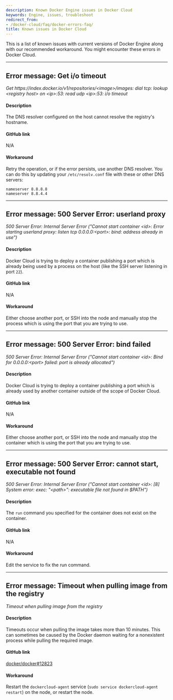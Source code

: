 ```yaml
---
description: Known Docker Engine issues in Docker Cloud
keywords: Engine, issues, troubleshoot
redirect_from:
- /docker-cloud/faq/docker-errors-faq/
title: Known issues in Docker Cloud
---
```


This is a list of known issues with current versions of Docker Engine along with our recommended workaround. You might encounter these errors in Docker Cloud.

---

## Error message: Get i/o timeout

<!-- span tag prevents irritating autolinker from interpreting this as a link -->

*Get https<span></span>://index.docker.io/v1/repositories/\<image\>/images: dial tcp: lookup \<registry host> on \<ip>:53: read udp \<ip>:53: i/o timeout*

#### Description

The DNS resolver configured on the host cannot resolve the registry's hostname.

#### GitHub link

N/A

#### Workaround

Retry the operation, or if the error persists, use another DNS resolver. You can do this by updating your `/etc/resolv.conf` file with these or other DNS servers:

	nameserver 8.8.8.8
	nameserver 8.8.4.4

---

## Error message: 500 Server Error: userland proxy

*500 Server Error: Internal Server Error ("Cannot start container \<id>: Error starting userland proxy: listen tcp 0.0.0.0:\<port>: bind: address already in use")*

#### Description

Docker Cloud is trying to deploy a container publishing a port which is already being used by a process on the host (like the SSH server listening in port `22`).

#### GitHub link

N/A

#### Workaround

Either choose another port, or SSH into the node and manually stop the process which is using the port that you are trying to use.

---

## Error message: 500 Server Error: bind failed

*500 Server Error: Internal Server Error ("Cannot start container \<id>: Bind for 0.0.0.0:\<port> failed: port is already allocated")*

#### Description

Docker Cloud is trying to deploy a container publishing a port which is already used by another container outside of the scope of Docker Cloud.

#### GitHub link

N/A

#### Workaround

Either choose another port, or SSH into the node and manually stop the container which is using the port that you are trying to use.

---

## Error message: 500 Server Error: cannot start, executable not found

*500 Server Error: Internal Server Error ("Cannot start container \<id>: [8] System error: exec: "\<path>": executable file not found in $PATH")*

#### Description

The `run` command you specified for the container does not exist on the container.

#### GitHub link

N/A

#### Workaround

Edit the service to fix the run command.

---

## Error message: Timeout when pulling image from the registry

*Timeout when pulling image from the registry*

#### Description

Timeouts occur when pulling the image takes more than 10 minutes. This can sometimes be caused by the Docker daemon waiting for a nonexistent process while pulling the required image.

#### GitHub link

<a href="https://github.com/moby/moby/issues/12823" target="_blank">docker/docker#12823</a>

#### Workaround

Restart the `dockercloud-agent` service (`sudo service dockercloud-agent restart`) on the node, or restart the node.